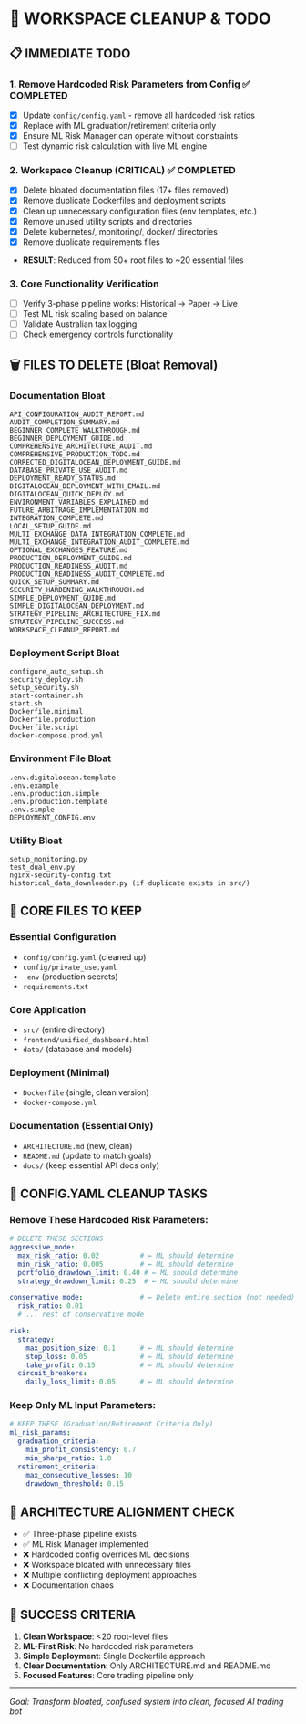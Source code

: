 # 🧹 WORKSPACE CLEANUP & TODO

## 📋 IMMEDIATE TODO
### 1. Remove Hardcoded Risk Parameters from Config ✅ COMPLETED
- [x] Update `config/config.yaml` - remove all hardcoded risk ratios
- [x] Replace with ML graduation/retirement criteria only
- [x] Ensure ML Risk Manager can operate without constraints
- [ ] Test dynamic risk calculation with live ML engine

### 2. Workspace Cleanup (CRITICAL) ✅ COMPLETED
- [x] Delete bloated documentation files (17+ files removed)
- [x] Remove duplicate Dockerfiles and deployment scripts  
- [x] Clean up unnecessary configuration files (env templates, etc.)
- [x] Remove unused utility scripts and directories
- [x] Delete kubernetes/, monitoring/, docker/ directories
- [x] Remove duplicate requirements files
- **RESULT**: Reduced from 50+ root files to ~20 essential files

### 3. Core Functionality Verification
- [ ] Verify 3-phase pipeline works: Historical → Paper → Live
- [ ] Test ML risk scaling based on balance
- [ ] Validate Australian tax logging
- [ ] Check emergency controls functionality

## 🗑 FILES TO DELETE (Bloat Removal)

### Documentation Bloat
```
API_CONFIGURATION_AUDIT_REPORT.md
AUDIT_COMPLETION_SUMMARY.md
BEGINNER_COMPLETE_WALKTHROUGH.md
BEGINNER_DEPLOYMENT_GUIDE.md
COMPREHENSIVE_ARCHITECTURE_AUDIT.md
COMPREHENSIVE_PRODUCTION_TODO.md
CORRECTED_DIGITALOCEAN_DEPLOYMENT_GUIDE.md
DATABASE_PRIVATE_USE_AUDIT.md
DEPLOYMENT_READY_STATUS.md
DIGITALOCEAN_DEPLOYMENT_WITH_EMAIL.md
DIGITALOCEAN_QUICK_DEPLOY.md
ENVIRONMENT_VARIABLES_EXPLAINED.md
FUTURE_ARBITRAGE_IMPLEMENTATION.md
INTEGRATION_COMPLETE.md
LOCAL_SETUP_GUIDE.md
MULTI_EXCHANGE_DATA_INTEGRATION_COMPLETE.md
MULTI_EXCHANGE_INTEGRATION_AUDIT_COMPLETE.md
OPTIONAL_EXCHANGES_FEATURE.md
PRODUCTION_DEPLOYMENT_GUIDE.md
PRODUCTION_READINESS_AUDIT.md
PRODUCTION_READINESS_AUDIT_COMPLETE.md
QUICK_SETUP_SUMMARY.md
SECURITY_HARDENING_WALKTHROUGH.md
SIMPLE_DEPLOYMENT_GUIDE.md
SIMPLE_DIGITALOCEAN_DEPLOYMENT.md
STRATEGY_PIPELINE_ARCHITECTURE_FIX.md
STRATEGY_PIPELINE_SUCCESS.md
WORKSPACE_CLEANUP_REPORT.md
```

### Deployment Script Bloat
```
configure_auto_setup.sh
security_deploy.sh
setup_security.sh
start-container.sh
start.sh
Dockerfile.minimal
Dockerfile.production
Dockerfile.script
docker-compose.prod.yml
```

### Environment File Bloat
```
.env.digitalocean.template
.env.example
.env.production.simple
.env.production.template
.env.simple
DEPLOYMENT_CONFIG.env
```

### Utility Bloat
```
setup_monitoring.py
test_dual_env.py
nginx-security-config.txt
historical_data_downloader.py (if duplicate exists in src/)
```

## 🎯 CORE FILES TO KEEP

### Essential Configuration
- `config/config.yaml` (cleaned up)
- `config/private_use.yaml`
- `.env` (production secrets)
- `requirements.txt`

### Core Application
- `src/` (entire directory)
- `frontend/unified_dashboard.html`
- `data/` (database and models)

### Deployment (Minimal)
- `Dockerfile` (single, clean version)
- `docker-compose.yml`

### Documentation (Essential Only)
- `ARCHITECTURE.md` (new, clean)
- `README.md` (update to match goals)
- `docs/` (keep essential API docs only)

## 🔧 CONFIG.YAML CLEANUP TASKS

### Remove These Hardcoded Risk Parameters:
```yaml
# DELETE THESE SECTIONS
aggressive_mode:
  max_risk_ratio: 0.02          # ← ML should determine
  min_risk_ratio: 0.005         # ← ML should determine
  portfolio_drawdown_limit: 0.40 # ← ML should determine
  strategy_drawdown_limit: 0.25  # ← ML should determine

conservative_mode:              # ← Delete entire section (not needed)
  risk_ratio: 0.01
  # ... rest of conservative mode

risk:
  strategy:
    max_position_size: 0.1      # ← ML should determine
    stop_loss: 0.05             # ← ML should determine
    take_profit: 0.15           # ← ML should determine
  circuit_breakers:
    daily_loss_limit: 0.05      # ← ML should determine
```

### Keep Only ML Input Parameters:
```yaml
# KEEP THESE (Graduation/Retirement Criteria Only)
ml_risk_params:
  graduation_criteria:
    min_profit_consistency: 0.7
    min_sharpe_ratio: 1.0
  retirement_criteria:
    max_consecutive_losses: 10
    drawdown_threshold: 0.15
```

## 🎯 ARCHITECTURE ALIGNMENT CHECK
- ✅ Three-phase pipeline exists
- ✅ ML Risk Manager implemented
- ❌ Hardcoded config overrides ML decisions
- ❌ Workspace bloated with unnecessary files
- ❌ Multiple conflicting deployment approaches
- ❌ Documentation chaos

## 🚀 SUCCESS CRITERIA
1. **Clean Workspace**: <20 root-level files
2. **ML-First Risk**: No hardcoded risk parameters
3. **Simple Deployment**: Single Dockerfile approach
4. **Clear Documentation**: Only ARCHITECTURE.md and README.md
5. **Focused Features**: Core trading pipeline only

---
*Goal: Transform bloated, confused system into clean, focused AI trading bot*